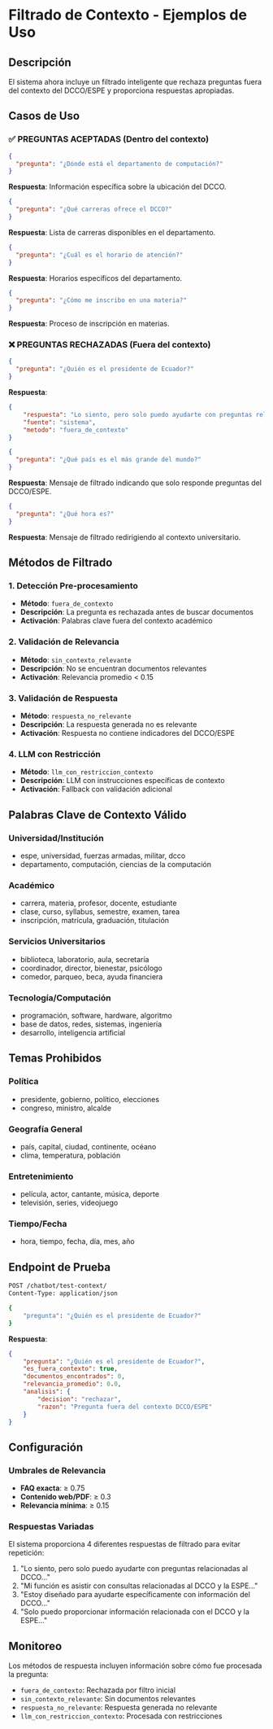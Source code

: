 # Filtrado de Contexto - Ejemplos de Uso

## Descripción
El sistema ahora incluye un filtrado inteligente que rechaza preguntas fuera del contexto del DCCO/ESPE y proporciona respuestas apropiadas.

## Casos de Uso

### ✅ PREGUNTAS ACEPTADAS (Dentro del contexto)

```json
{
  "pregunta": "¿Dónde está el departamento de computación?"
}
```
**Respuesta**: Información específica sobre la ubicación del DCCO.

```json
{
  "pregunta": "¿Qué carreras ofrece el DCCO?"
}
```
**Respuesta**: Lista de carreras disponibles en el departamento.

```json
{
  "pregunta": "¿Cuál es el horario de atención?"
}
```
**Respuesta**: Horarios específicos del departamento.

```json
{
  "pregunta": "¿Cómo me inscribo en una materia?"
}
```
**Respuesta**: Proceso de inscripción en materias.

### ❌ PREGUNTAS RECHAZADAS (Fuera del contexto)

```json
{
  "pregunta": "¿Quién es el presidente de Ecuador?"
}
```
**Respuesta**: 
```json
{
    "respuesta": "Lo siento, pero solo puedo ayudarte con preguntas relacionadas al Departamento de Ciencias de la Computación (DCCO) de la ESPE. ¿Hay algo específico sobre la universidad, carreras, materias o servicios estudiantiles en lo que pueda ayudarte?",
    "fuente": "sistema",
    "metodo": "fuera_de_contexto"
}
```

```json
{
  "pregunta": "¿Qué país es el más grande del mundo?"
}
```
**Respuesta**: Mensaje de filtrado indicando que solo responde preguntas del DCCO/ESPE.

```json
{
  "pregunta": "¿Qué hora es?"
}
```
**Respuesta**: Mensaje de filtrado redirigiendo al contexto universitario.

## Métodos de Filtrado

### 1. Detección Pre-procesamiento
- **Método**: `fuera_de_contexto`
- **Descripción**: La pregunta es rechazada antes de buscar documentos
- **Activación**: Palabras clave fuera del contexto académico

### 2. Validación de Relevancia
- **Método**: `sin_contexto_relevante`
- **Descripción**: No se encuentran documentos relevantes
- **Activación**: Relevancia promedio < 0.15

### 3. Validación de Respuesta
- **Método**: `respuesta_no_relevante`
- **Descripción**: La respuesta generada no es relevante
- **Activación**: Respuesta no contiene indicadores del DCCO/ESPE

### 4. LLM con Restricción
- **Método**: `llm_con_restriccion_contexto`
- **Descripción**: LLM con instrucciones específicas de contexto
- **Activación**: Fallback con validación adicional

## Palabras Clave de Contexto Válido

### Universidad/Institución
- espe, universidad, fuerzas armadas, militar, dcco
- departamento, computación, ciencias de la computación

### Académico
- carrera, materia, profesor, docente, estudiante
- clase, curso, syllabus, semestre, examen, tarea
- inscripción, matrícula, graduación, titulación

### Servicios Universitarios
- biblioteca, laboratorio, aula, secretaría
- coordinador, director, bienestar, psicólogo
- comedor, parqueo, beca, ayuda financiera

### Tecnología/Computación
- programación, software, hardware, algoritmo
- base de datos, redes, sistemas, ingeniería
- desarrollo, inteligencia artificial

## Temas Prohibidos

### Política
- presidente, gobierno, político, elecciones
- congreso, ministro, alcalde

### Geografía General
- país, capital, ciudad, continente, océano
- clima, temperatura, población

### Entretenimiento
- película, actor, cantante, música, deporte
- televisión, series, videojuego

### Tiempo/Fecha
- hora, tiempo, fecha, día, mes, año

## Endpoint de Prueba

```bash
POST /chatbot/test-context/
Content-Type: application/json

{
    "pregunta": "¿Quién es el presidente de Ecuador?"
}
```

**Respuesta**:
```json
{
    "pregunta": "¿Quién es el presidente de Ecuador?",
    "es_fuera_contexto": true,
    "documentos_encontrados": 0,
    "relevancia_promedio": 0.0,
    "analisis": {
        "decision": "rechazar",
        "razon": "Pregunta fuera del contexto DCCO/ESPE"
    }
}
```

## Configuración

### Umbrales de Relevancia
- **FAQ exacta**: ≥ 0.75
- **Contenido web/PDF**: ≥ 0.3
- **Relevancia mínima**: ≥ 0.15

### Respuestas Variadas
El sistema proporciona 4 diferentes respuestas de filtrado para evitar repetición:

1. "Lo siento, pero solo puedo ayudarte con preguntas relacionadas al DCCO..."
2. "Mi función es asistir con consultas relacionadas al DCCO y la ESPE..."
3. "Estoy diseñado para ayudarte específicamente con información del DCCO..."
4. "Solo puedo proporcionar información relacionada con el DCCO y la ESPE..."

## Monitoreo

Los métodos de respuesta incluyen información sobre cómo fue procesada la pregunta:
- `fuera_de_contexto`: Rechazada por filtro inicial
- `sin_contexto_relevante`: Sin documentos relevantes
- `respuesta_no_relevante`: Respuesta generada no relevante
- `llm_con_restriccion_contexto`: Procesada con restricciones
